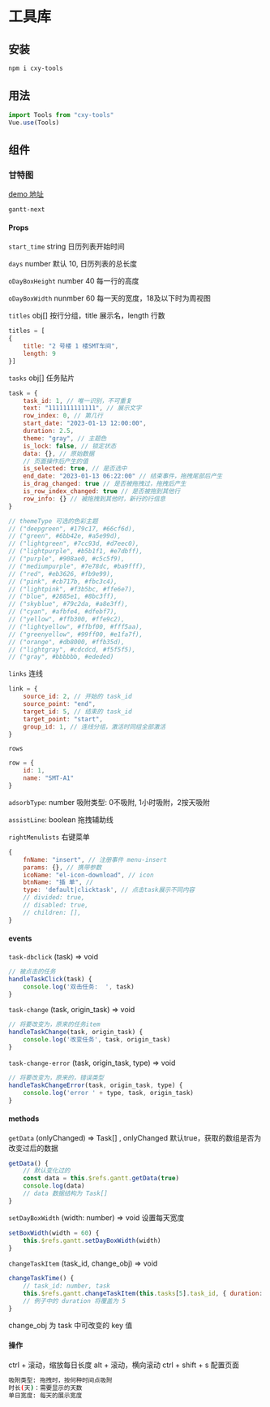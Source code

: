 # 工具库

## 安装

```bash
npm i cxy-tools
```

## 用法

```js
import Tools from "cxy-tools"
Vue.use(Tools)
```

## 组件

### 甘特图

[demo 地址](http://cy285653184.gitee.io/gant-demo/)

`gantt-next`

#### Props

`start_time` string 日历列表开始时间

`days` number 默认 10, 日历列表的总长度

`oDayBoxHeight` number 40 每一行的高度

`oDayBoxWidth` nunmber 60 每一天的宽度，18及以下时为周视图

`titles` obj[] 按行分组，title 展示名，length 行数

```js
titles = [
{
    title: "2 号楼 1 楼SMT车间",
    length: 9
}]
```

`tasks` obj[] 任务贴片

```js
task = {
    task_id: 1, // 唯一识别，不可重复
    text: "1111111111111", // 展示文字
    row_index: 0, // 第几行
    start_date: "2023-01-13 12:00:00",
    duration: 2.5,
    theme: "gray", // 主题色
    is_lock: false, // 锁定状态
    data: {}, // 原始数据
    // 页面操作后产生的值
    is_selected: true, // 是否选中
    end_date: "2023-01-13 06:22:00" // 结束事件，拖拽尾部后产生
    is_drag_changed: true // 是否被拖拽过，拖拽后产生
    is_row_index_changed: true // 是否被拖到其他行
    row_info: {} // 被拖拽到其他时，新行的行信息
}

// themeType 可选的色彩主题
// ("deepgreen", #179c17, #66cf6d),
// ("green", #6bb42e, #a5e99d),
// ("lightgreen", #7cc93d, #d7eec0),
// ("lightpurple", #b5b1f1, #e7dbff),
// ("purple", #908ae0, #c5c5f9),
// ("mediumpurple", #7e78dc, #ba9fff),
// ("red", #eb3626, #fb9e99),
// ("pink", #cb717b, #fbc3c4),
// ("lightpink", #f3b5bc, #ffe6e7),
// ("blue", #2885e1, #8bc3ff),
// ("skyblue", #79c2da, #a8e3ff),
// ("cyan", #afbfe4, #dfebf7),
// ("yellow", #ffb300, #ffe9c2),
// ("lightyellow", #ffbf00, #fff5aa),
// ("greenyellow", #99ff00, #e1fa7f),
// ("orange", #db8000, #ffb35d),
// ("lightgray", #cdcdcd, #f5f5f5),
// ("gray", #bbbbbb, #ededed) 
```

`links` 连线

```js
link = {
    source_id: 2, // 开始的 task_id 
    source_point: "end",
    target_id: 5, // 结束的 task_id
    target_point: "start",
    group_id: 1, // 连线分组，激活时同组全部激活
}
```

`rows`

```js
row = {
    id: 1,
    name: "SMT-A1"
}
```

`adsorbType`: number 吸附类型: 0不吸附, 1小时吸附，2按天吸附

`assistLine`: boolean 拖拽辅助线

`rightMenulists` 右键菜单

```js
{
    fnName: "insert", // 注册事件 menu-insert
    params: {}, // 携带参数
    icoName: "el-icon-download", // icon
    btnName: "插 单", // 
    type: 'default|clicktask', // 点击task展示不同内容
    // divided: true,
    // disabled: true,
    // children: [],
}
```

#### events

`task-dbclick` (task) => void

```js
// 被点击的任务
handleTaskClick(task) {
    console.log('双击任务:  ', task)
}
```

`task-change` (task, origin_task) => void

```js
// 将要改变为，原来的任务item
handleTaskChange(task, origin_task) {
    console.log('改变任务', task, origin_task)
}
```

`task-change-error` (task, origin_task, type) => void

```js
// 将要改变为，原来的，错误类型
handleTaskChangeError(task, origin_task, type) {
    console.log('error ' + type, task, origin_task)
}
```

#### methods

`getData` (onlyChanged) => Task[] , onlyChanged 默认true，获取的数组是否为改变过后的数据

```js
getData() {
    // 默认变化过的
    const data = this.$refs.gantt.getData(true)
    console.log(data)
    // data 数据结构为 Task[]
}
```

`setDayBoxWidth` (width: number) => void 设置每天宽度

```js
setBoxWidth(width = 60) {
    this.$refs.gantt.setDayBoxWidth(width)
}
```

`changeTaskItem` (task_id, change_obj) => void

```js
changeTaskTime() {
    // task_id: number, task
    this.$refs.gantt.changeTaskItem(this.tasks[5].task_id, { duration: 5 })
    // 例子中的 duration 将覆盖为 5
}
```

change_obj 为 task 中可改变的 key 值

#### 操作

ctrl + 滚动，缩放每日长度
alt + 滚动，横向滚动
ctrl + shift + s 配置页面

``` bash
吸附类型: 拖拽时，按何种时间点吸附
时长(天)：需要显示的天数
单日宽度: 每天的展示宽度
```
